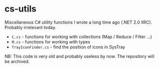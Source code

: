 # cs-utils

Miscellaneous C# utility functions I wrote a long time ago (.NET 2.0 IIRC). Probably irrelevant today.

* `C.cs` - functions for working with collections (Map / Reduce / Filter ...)
* `M.cs` - functions for working with types
* `TrayIconFinder.cs` - find the position of icons in SysTray

NB: This code is very old and probably useless by now. The repository will be archived.
